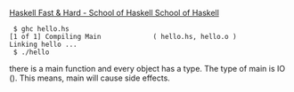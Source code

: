 

[Haskell Fast & Hard - School of Haskell  School of Haskell ](https://www.schoolofhaskell.com/school/to-infinity-and-beyond/pick-of-the-week/haskell-fast-hard)



```shell
 $ ghc hello.hs
[1 of 1] Compiling Main             ( hello.hs, hello.o )
Linking hello ...
 $ ./hello
```

there is a main function and every object has a type. The type of main is IO (). This means, main will cause side effects.

